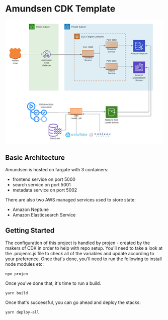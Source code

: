 # Amundsen CDK Template

![Amundsen Architecture](/images/amundsen-architecture.png)


## Basic Architecture

Amundsen is hosted on fargate with 3 containers:

- frontend service on port 5000
- search service on port 5001
- metadata service on port 5002

There are also two AWS managed services used to store state:

- Amazon Neptune
- Amazon Elasticsearch Service

## Getting Started

The configuration of this project is handled by projen - created by the makers of CDK in order to help with repo setup. You'll need to take a look at the .projenrc.js file to check all of the variables and update according to your preference. Once that's done, you'll need to run the following to install node modules etc:

```
npx projen
```

Once you've done that, it's time to run a build.

```
yarn build
```

Once that's successful, you can go ahead and deploy the stacks:

```
yarn deploy-all
```

